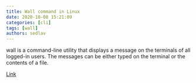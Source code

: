 ```yaml
---
title: Wall command in Linux 
date: 2020-10-08 15:21:09
categories: [cli]
tags: [wall]
authors: sedlav
---
```


wall is a command-line utility that displays a message on the terminals of all logged-in users. The messages can be either typed on the terminal or the contents of a file.

[Link](https://linuxize.com/post/wall-command-in-linux/)
